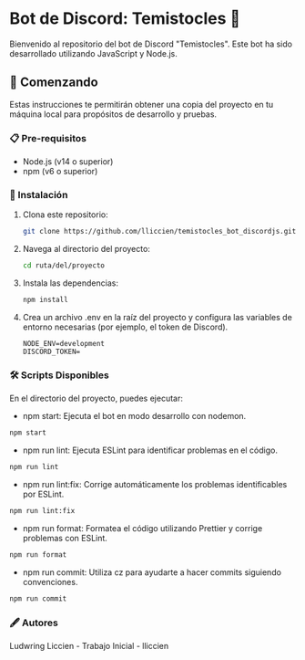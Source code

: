 # Bot de Discord: Temistocles 🤖

Bienvenido al repositorio del bot de Discord "Temistocles". Este bot ha sido desarrollado utilizando JavaScript y Node.js.

## 🚀 Comenzando

Estas instrucciones te permitirán obtener una copia del proyecto en tu máquina local para propósitos de desarrollo y pruebas.

### 📋 Pre-requisitos

- Node.js (v14 o superior)
- npm (v6 o superior)

### 🔧 Instalación

1. Clona este repositorio:
   ```bash
   git clone https://github.com/lliccien/temistocles_bot_discordjs.git
   ```
2. Navega al directorio del proyecto:
   ```bash
   cd ruta/del/proyecto
   ```
3. Instala las dependencias:
   ```bash
   npm install
   ```
4. Crea un archivo .env en la raíz del proyecto y configura las variables de entorno necesarias (por ejemplo, el token de Discord).
   ```
   NODE_ENV=development
   DISCORD_TOKEN=
   ```

### 🛠️ Scripts Disponibles

En el directorio del proyecto, puedes ejecutar:

- npm start: Ejecuta el bot en modo desarrollo con nodemon.

```bash
npm start
```

- npm run lint: Ejecuta ESLint para identificar problemas en el código.

```bash
npm run lint
```

- npm run lint:fix: Corrige automáticamente los problemas identificables por ESLint.

```bash
npm run lint:fix
```

- npm run format: Formatea el código utilizando Prettier y corrige problemas con ESLint.

```bash
npm run format
```

- npm run commit: Utiliza cz para ayudarte a hacer commits siguiendo convenciones.

```bash
npm run commit
```

### 🖋️ Autores

Ludwring Liccien - Trabajo Inicial - lliccien
